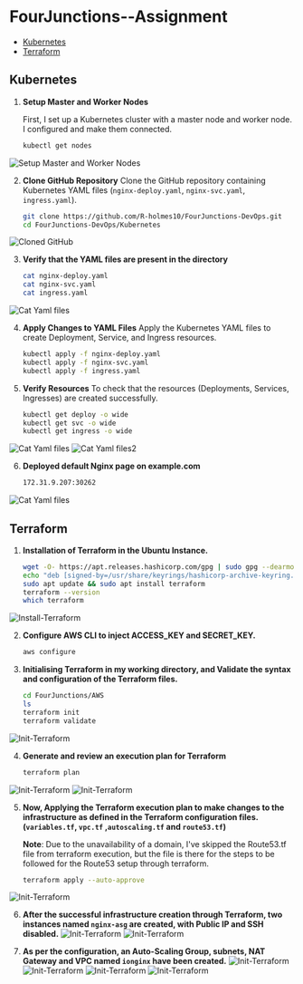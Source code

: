 # FourJunctions--Assignment

- [Kubernetes](#kubernetes)
- [Terraform](#terraform)

## Kubernetes
1. **Setup Master and Worker Nodes**

   First, I set up a Kubernetes cluster with a master node and worker node. I configured and make them connected.
   ```sh
   kubectl get nodes

![Setup Master and Worker Nodes](Kubernetes/Screenshot/Cluster%20setup.png)

2. **Clone GitHub Repository**
   Clone the GitHub repository containing Kubernetes YAML files (`nginx-deploy.yaml`, `nginx-svc.yaml`, `ingress.yaml`).

   ```sh
   git clone https://github.com/R-holmes10/FourJunctions-DevOps.git
   cd FourJunctions-DevOps/Kubernetes

![Cloned GitHub](Kubernetes/Screenshot/Yaml%20files%20I.png)

3. **Verify that the YAML files are present in the directory**
   ```sh
   cat nginx-deploy.yaml
   cat nginx-svc.yaml
   cat ingress.yaml
![Cat Yaml files](Kubernetes/Screenshot/Yaml%20files%20II.png)

4. **Apply Changes to YAML Files**
   Apply the Kubernetes YAML files to create Deployment, Service, and Ingress resources.
   ```sh
   kubectl apply -f nginx-deploy.yaml
   kubectl apply -f nginx-svc.yaml
   kubectl apply -f ingress.yaml

5. **Verify Resources**
   To check that the resources (Deployments, Services, Ingresses) are created successfully.
   ```sh
   kubectl get deploy -o wide
   kubectl get svc -o wide
   kubectl get ingress -o wide
   
![Cat Yaml files](Kubernetes/Screenshot/Running%20yaml%20files.png)
![Cat Yaml files2](Kubernetes/Screenshot/Created%20resources.png)

6. **Deployed default Nginx page on example.com** 
   ```sh
   172.31.9.207:30262

![Cat Yaml files](Kubernetes/Screenshot/deployed-page.png)
## Terraform

1. **Installation of Terraform in the Ubuntu Instance.**
   ```sh
   wget -O- https://apt.releases.hashicorp.com/gpg | sudo gpg --dearmor -o /usr/share/keyrings/hashicorp-archive-keyring.gpg
   echo "deb [signed-by=/usr/share/keyrings/hashicorp-archive-keyring.gpg] https://apt.releases.hashicorp.com $(lsb_release -cs) main" | sudo tee       /etc/apt/sources.list.d/hashicorp.list
   sudo apt update && sudo apt install terraform
   terraform --version
   which terraform
![Install-Terraform](AWS/screenshot/terraform-install.png)

2. **Configure AWS CLI to inject ACCESS_KEY and SECRET_KEY.**
   ```sh
   aws configure

3. **Initialising Terraform in my working directory, and Validate the syntax and configuration of the Terraform files.** 
   ```sh
   cd FourJunctions/AWS
   ls
   terraform init
   terraform validate
![Init-Terraform](AWS/screenshot/terra-init-validate.png)

4. **Generate and review an execution plan for Terraform**
   ```sh
   terraform plan

![Init-Terraform](AWS/screenshot/terra-plan.png)
![Init-Terraform](AWS/screenshot/terra-plan2.png)

5. **Now, Applying the Terraform execution plan to make changes to the infrastructure as defined in the Terraform configuration files. (`variables.tf`, `vpc.tf` ,`autoscaling.tf` and `route53.tf`)**

   **Note**: Due to the unavailability of a domain, I've skipped the Route53.tf file from terraform execution, but the file is there for the steps to be followed for the Route53                setup through terraform.
   ```sh
   terraform apply --auto-approve

![Init-Terraform](AWS/screenshot/terraform-apply.png)

6. **After the successful infrastructure creation through Terraform, two instances named `nginx-asg` are created, with Public IP and SSH disabled.**
![Init-Terraform](AWS/screenshot/nginx-asg-1.png)
![Init-Terraform](AWS/screenshot/nginx-asg-2.png)

7. **As per the configuration, an Auto-Scaling Group, subnets, NAT Gateway and VPC named `ionginx` have been created.**
![Init-Terraform](AWS/screenshot/ASG.png)
![Init-Terraform](AWS/screenshot/subnets.png)
![Init-Terraform](AWS/screenshot/NAT-Gateway.png)
![Init-Terraform](AWS/screenshot/ionginx-vpc.png)




   
